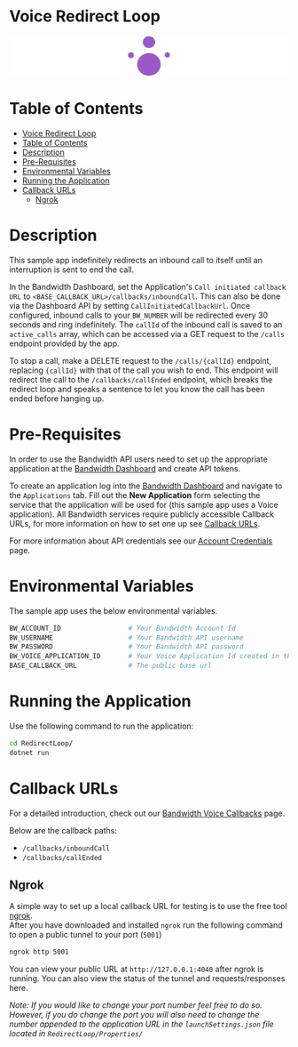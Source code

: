 # Voice Redirect Loop

<a href="https://dev.bandwidth.com/docs/voice/quickStart">
  <img src="./icon-voice.svg" title="Voice Quick Start Guide" alt="Voice Quick Start Guide"/>
</a>

 # Table of Contents

- [Voice Redirect Loop](#voice-redirect-loop)
- [Table of Contents](#table-of-contents)
- [Description](#description)
- [Pre-Requisites](#pre-requisites)
- [Environmental Variables](#environmental-variables)
- [Running the Application](#running-the-application)
- [Callback URLs](#callback-urls)
  - [Ngrok](#ngrok)

# Description

This sample app indefinitely redirects an inbound call to itself until an interruption is sent to end the call.  

In the Bandwidth Dashboard, set the Application's `Call initiated callback URL` to `<BASE_CALLBACK_URL>/callbacks/inboundCall`. This can also be done via the Dashboard API by setting `CallInitiatedCallbackUrl`. Once configured, inbound calls to your `BW_NUMBER` will be redirected every 30 seconds and ring indefinitely. The `callId` of the inbound call is saved to an `active_calls` array, which can be accessed via a GET request to the `/calls` endpoint provided by the app.

To stop a call, make a DELETE request to the `/calls/{callId}` endpoint, replacing `{callId}` with that of the call you wish to end. This endpoint will redirect the call to the `/callbacks/callEnded` endpoint, which breaks the redirect loop and speaks a sentence to let you know the call has been ended before hanging up.

# Pre-Requisites

In order to use the Bandwidth API users need to set up the appropriate application at the [Bandwidth Dashboard](https://dashboard.bandwidth.com/) and create API tokens.

To create an application log into the [Bandwidth Dashboard](https://dashboard.bandwidth.com/) and navigate to the `Applications` tab.  Fill out the **New Application** form selecting the service that the application will be used for (this sample app uses a Voice application). All Bandwidth services require publicly accessible Callback URLs, for more information on how to set one up see [Callback URLs](#callback-urls).

For more information about API credentials see our [Account Credentials](https://dev.bandwidth.com/docs/account/credentials) page.

# Environmental Variables

The sample app uses the below environmental variables.

```sh
BW_ACCOUNT_ID                 # Your Bandwidth Account Id
BW_USERNAME                   # Your Bandwidth API username
BW_PASSWORD                   # Your Bandwidth API password
BW_VOICE_APPLICATION_ID       # Your Voice Application Id created in the dashboard
BASE_CALLBACK_URL             # The public base url
```

# Running the Application

Use the following command to run the application:

```sh
cd RedirectLoop/
dotnet run
```

# Callback URLs

For a detailed introduction, check out our [Bandwidth Voice Callbacks](https://dev.bandwidth.com/docs/voice/quickStart#configuring-callback-urls) page.

Below are the callback paths:
* `/callbacks/inboundCall`
* `/callbacks/callEnded`

## Ngrok

A simple way to set up a local callback URL for testing is to use the free tool [ngrok](https://ngrok.com/).  
After you have downloaded and installed `ngrok` run the following command to open a public tunnel to your port (`5001`)

```sh
ngrok http 5001
```

You can view your public URL at `http://127.0.0.1:4040` after ngrok is running.  You can also view the status of the tunnel and requests/responses here.

*Note: If you would like to change your port number feel free to do so. However, if you do change the port you will also need to change the number appended to the application URL in the `launchSettings.json` file located in `RedirectLoop/Properties/`*
